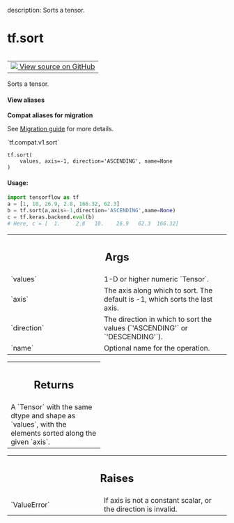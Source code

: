 description: Sorts a tensor.

<div itemscope itemtype="http://developers.google.com/ReferenceObject">
<meta itemprop="name" content="tf.sort" />
<meta itemprop="path" content="Stable" />
</div>

# tf.sort

<!-- Insert buttons and diff -->

<table class="tfo-notebook-buttons tfo-api nocontent" align="left">
<td>
  <a target="_blank" href="https://github.com/tensorflow/tensorflow/blob/r2.2/tensorflow/python/ops/sort_ops.py#L36-L66">
    <img src="https://www.tensorflow.org/images/GitHub-Mark-32px.png" />
    View source on GitHub
  </a>
</td>
</table>



Sorts a tensor.

<section class="expandable">
  <h4 class="showalways">View aliases</h4>
  <p>
<b>Compat aliases for migration</b>
<p>See
<a href="https://www.tensorflow.org/guide/migrate">Migration guide</a> for
more details.</p>
<p>`tf.compat.v1.sort`</p>
</p>
</section>

<pre class="devsite-click-to-copy prettyprint lang-py tfo-signature-link">
<code>tf.sort(
    values, axis=-1, direction='ASCENDING', name=None
)
</code></pre>



<!-- Placeholder for "Used in" -->


#### Usage:



```python
import tensorflow as tf
a = [1, 10, 26.9, 2.8, 166.32, 62.3]
b = tf.sort(a,axis=-1,direction='ASCENDING',name=None)
c = tf.keras.backend.eval(b)
# Here, c = [  1.     2.8   10.    26.9   62.3  166.32]
```

<!-- Tabular view -->
 <table class="responsive fixed orange">
<colgroup><col width="214px"><col></colgroup>
<tr><th colspan="2"><h2 class="add-link">Args</h2></th></tr>

<tr>
<td>
`values`
</td>
<td>
1-D or higher numeric `Tensor`.
</td>
</tr><tr>
<td>
`axis`
</td>
<td>
The axis along which to sort. The default is -1, which sorts the last
axis.
</td>
</tr><tr>
<td>
`direction`
</td>
<td>
The direction in which to sort the values (`'ASCENDING'` or
`'DESCENDING'`).
</td>
</tr><tr>
<td>
`name`
</td>
<td>
Optional name for the operation.
</td>
</tr>
</table>



<!-- Tabular view -->
 <table class="responsive fixed orange">
<colgroup><col width="214px"><col></colgroup>
<tr><th colspan="2"><h2 class="add-link">Returns</h2></th></tr>
<tr class="alt">
<td colspan="2">
A `Tensor` with the same dtype and shape as `values`, with the elements
sorted along the given `axis`.
</td>
</tr>

</table>



<!-- Tabular view -->
 <table class="responsive fixed orange">
<colgroup><col width="214px"><col></colgroup>
<tr><th colspan="2"><h2 class="add-link">Raises</h2></th></tr>

<tr>
<td>
`ValueError`
</td>
<td>
If axis is not a constant scalar, or the direction is invalid.
</td>
</tr>
</table>


